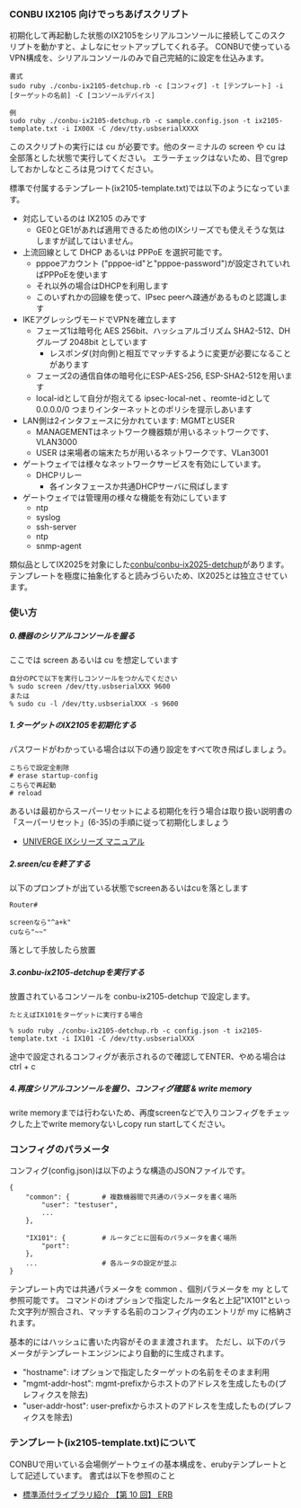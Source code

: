### CONBU IX2105 向けでっちあげスクリプト

初期化して再起動した状態のIX2105をシリアルコンソールに接続してこのスクリプトを動かすと、よしなにセットアップしてくれる子。
CONBUで使っているVPN構成を、シリアルコンソールのみで自己完結的に設定を仕込みます。

```
書式
sudo ruby ./conbu-ix2105-detchup.rb -c [コンフィグ] -t [テンプレート] -i [ターゲットの名前] -C [コンソールデバイス]

例
sudo ruby ./conbu-ix2105-detchup.rb -c sample.config.json -t ix2105-template.txt -i IX00X -C /dev/tty.usbserialXXXX
```

このスクリプトの実行には cu が必要です。他のターミナルの screen や cu は全部落とした状態で実行してください。
エラーチェックはないため、目でgrepしておかしなところは見つけてください。

標準で付属するテンプレート(ix2105-template.txt)では以下のようになっています。

- 対応しているのは IX2105 のみです
  - GE0とGE1があれば適用できるため他のIXシリーズでも使えそうな気はしますが試してはいません。
- 上流回線として DHCP あるいは PPPoE を選択可能です。
  - pppoeアカウント ("pppoe-id"と"pppoe-password")が設定されていればPPPoEを使います
  - それ以外の場合はDHCPを利用します
  - このいずれかの回線を使って、IPsec peerへ疎通があるものと認識します
- IKEアグレッシヴモードでVPNを確立します
  - フェーズ1は暗号化 AES 256bit、ハッシュアルゴリズム SHA2-512、DHグループ 2048bit としています
    - レスポンダ(対向側)と相互でマッチするように変更が必要になることがあります
  - フェーズ2の通信自体の暗号化にESP-AES-256, ESP-SHA2-512を用います
  - local-idとして自分が抱えてる ipsec-local-net 、reomte-idとして0.0.0.0/0 つまりインターネットとのポリシを提示しあいます
- LAN側は2インタフェースに分かれています: MGMTとUSER
  - MANAGEMENTはネットワーク機器類が用いるネットワークです、VLAN3000
  - USER は来場者の端末たちが用いるネットワークです、VLan3001
- ゲートウェイでは様々なネットワークサービスを有効にしています。
  - DHCPリレー
    - 各インタフェースか共通DHCPサーバに飛ばします
- ゲートウェイでは管理用の様々な機能を有効にしています
  - ntp
  - syslog
  - ssh-server
  - ntp
  - snmp-agent

類似品としてIX2025を対象にした[conbu/conbu-ix2025-detchup](https://github.com/conbu/conbu-ix2025-detchup)があります。
テンプレートを極度に抽象化すると読みづらいため、IX2025とは独立させています。

### 使い方

##### 0.機器のシリアルコンソールを握る

ここでは screen あるいは cu を想定しています

```
自分のPCで以下を実行しコンソールをつかんでください
% sudo screen /dev/tty.usbserialXXX 9600
または
% sudo cu -l /dev/tty.usbserialXXX -s 9600
```

##### 1.ターゲットのIX2105を初期化する

パスワードがわかっている場合は以下の通り設定をすべて吹き飛ばしましょう。

```
こちらで設定全削除
# erase startup-config
こちらで再起動
# reload
```

あるいは最初からスーパーリセットによる初期化を行う場合は取り扱い説明書の「スーパーリセット」(6-35)の手順に従って初期化しましょう

  - [UNIVERGE IXシリーズ マニュアル](https://jpn.nec.com/univerge/ix/Manual/index.html#um)

##### 2.sreen/cuを終了する

以下のプロンプトが出ている状態でscreenあるいはcuを落とします
```
Router#

screenなら"^a+k"
cuなら"~~"
```
落として手放したら放置

##### 3.conbu-ix2105-detchupを実行する

放置されているコンソールを conbu-ix2105-detchup で設定します。

```
たとえばIX101をターゲットに実行する場合

% sudo ruby ./conbu-ix2105-detchup.rb -c config.json -t ix2105-template.txt -i IX101 -C /dev/tty.usbserialXXX
```

途中で設定されるコンフィグが表示されるので確認してENTER、やめる場合はctrl + c


##### 4.再度シリアルコンソールを握り、コンフィグ確認 & write memory

write memoryまでは行わないため、再度screenなどで入りコンフィグをチェックした上でwrite memoryないしcopy run startしてください。


### コンフィグのパラメータ

コンフィグ(config.json)は以下のような構造のJSONファイルです。

```
{
	"common": {        # 複数機器間で共通のパラメータを書く場所
		"user": "testuser",
		...
	},

	"IX101": {         # ルータごとに固有のパラメータを書く場所
		"port":
	},
	...                # 各ルータの設定が並ぶ
}
```

テンプレート内では共通パラメータを common 、個別パラメータを my として参照可能です。
コマンドのiオプションで指定したルータ名と上記"IX101"といった文字列が照合され、マッチする名前のコンフィグ内のエントリが my に格納されます。

基本的にはハッシュに書いた内容がそのまま渡されます。
ただし、以下のパラメータがテンプレートエンジンにより自動的に生成されます。

- "hostname": iオプションで指定したターゲットの名前をそのまま利用
- "mgmt-addr-host": mgmt-prefixからホストのアドレスを生成したもの(プレフィクスを除去)
- "user-addr-host": user-prefixからホストのアドレスを生成したもの(プレフィクスを除去)

### テンプレート(ix2105-template.txt)について

CONBUで用いている会場側ゲートウェイの基本構成を、erubyテンプレートとして記述しています。
書式は以下を参照のこと

- [標準添付ライブラリ紹介 【第 10 回】 ERB](https://magazine.rubyist.net/articles/0017/0017-BundledLibraries.html)
